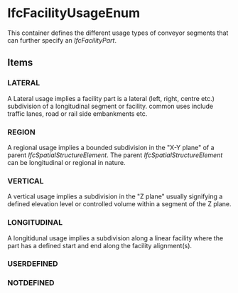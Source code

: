 # IfcFacilityUsageEnum

This container defines the different usage types of conveyor segments that can further specify an _IfcFacilityPart_.

## Items

### LATERAL
A Lateral usage implies a facility part is a lateral (left, right, centre etc.)  subdivision of a longitudinal segment or facility. common uses include traffic lanes, road or rail side embankments etc.

### REGION
A regional usage implies a bounded subdivision in the "X-Y plane" of a parent _IfcSpatialStructureElement_. The parent _IfcSpatialStructureElement_ can be longitudinal or regional in nature.

### VERTICAL
A vertical usage implies a subdivision in the "Z plane" usually signifying a defined elevation level or controlled volume within a segment of the Z plane.

### LONGITUDINAL
A longitidunal usage implies a subdivision along a linear facility where the part has a defined start and end along the facility alignment(s).

### USERDEFINED


### NOTDEFINED

